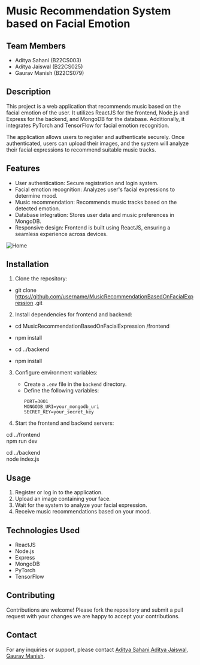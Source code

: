 # Music Recommendation System based on Facial Emotion

## Team Members

- Aditya Sahani (B22CS003)
- Aditya Jaiswal (B22CS025)
- Gaurav Manish (B22CS079)

## Description

This project is a web application that recommends music based on the facial emotion of the user. It utilizes ReactJS for the frontend, Node.js and Express for the backend, and MongoDB for the database. Additionally, it integrates PyTorch and TensorFlow for facial emotion recognition.

The application allows users to register and authenticate securely. Once authenticated, users can upload their images, and the system will analyze their facial expressions to recommend suitable music tracks.

## Features

- User authentication: Secure registration and login system.
- Facial emotion recognition: Analyzes user's facial expressions to determine mood.
- Music recommendation: Recommends music tracks based on the detected emotion.
- Database integration: Stores user data and music preferences in MongoDB.
- Responsive design: Frontend is built using ReactJS, ensuring a seamless experience across devices.

![Home](https://github.com/sahaniaditya/MusicRecommendationBasedOnFacialExpression/blob/90f761a571b2ada63fc915a31c0e46785c60db50/Screenshot%202024-07-11%20092948.png)

## Installation

1. Clone the repository:<br>

- git clone https://github.com/username/MusicRecommendationBasedOnFacialExpression
.git<br>

2. Install dependencies for frontend and backend:<br>
- cd MusicRecommendationBasedOnFacialExpression
/frontend <br>
- npm install<br>

- cd ../backend <br>
- npm install


3. Configure environment variables:

   - Create a `.env` file in the `backend` directory.
   - Define the following variables:
     ```
     PORT=3001
     MONGODB_URI=your_mongodb_uri
     SECRET_KEY=your_secret_key
     ```

4. Start the frontend and backend servers:

cd ../frontend<br/>
npm run dev

cd ../backend<br/>
node index.js

## Usage

1. Register or log in to the application.
2. Upload an image containing your face.
3. Wait for the system to analyze your facial expression.
4. Receive music recommendations based on your mood.

## Technologies Used

- ReactJS
- Node.js
- Express
- MongoDB
- PyTorch
- TensorFlow

## Contributing

Contributions are welcome! Please fork the repository and submit a pull request with your changes we are happy to accept your contributions.

## Contact

For any inquiries or support, please contact [Aditya Sahani](mailto:b22cs003@iitj.ac.in),[Aditya Jaiswal](mailto:b22cs025@iitj.ac.in), [Gaurav Manish](mailto:b22cs079@iitj.ac.in).



